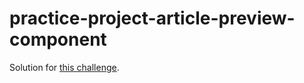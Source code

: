 # practice-project-article-preview-component
 
Solution for [this challenge](https://www.frontendmentor.io/challenges/article-preview-component-dYBN_pYFT/hub/article-preview-component-sB2l8St879).

